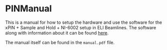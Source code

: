 # PINManual

This is a manual for how to setup the hardware and use the software for the xPIN + Sample and Hold + NI-6002 setup in ELI Beamlines.
The software along with information about it can be found [here](https://github.com/kockahonza/PINSoftware).

The manual itself can be found in the `manual.pdf` file.

